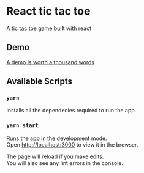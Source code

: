 # React tic tac toe

A tic tac toe game built with react

## Demo

[A demo is worth a thousand words](https://imthiazsd.github.io/react-tic-tac-toe/)

## Available Scripts

### `yarn`

Installs all the dependecies required to run the app.

### `yarn start`

Runs the app in the development mode.\
Open [http://localhost:3000](http://localhost:3000) to view it in the browser.

The page will reload if you make edits.\
You will also see any lint errors in the console.
